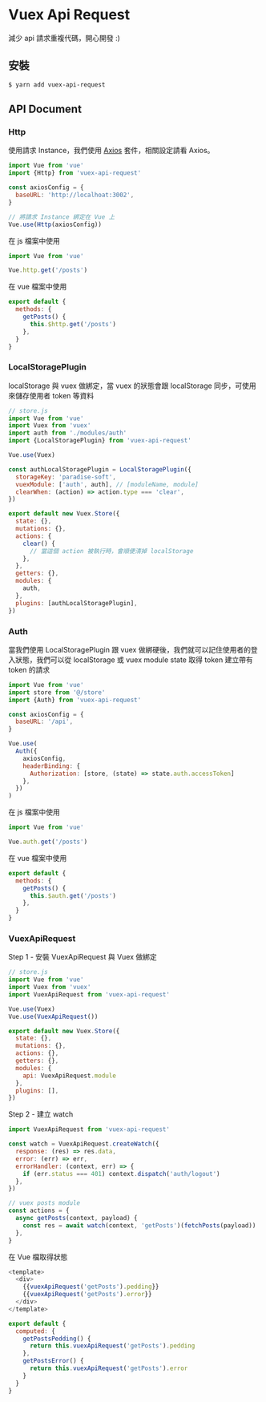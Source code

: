 # Vuex Api Request

減少 api 請求重複代碼，開心開發 :)

## 安裝

```
$ yarn add vuex-api-request
```

## API Document

### Http

使用請求 Instance，我們使用 [Axios](https://github.com/axios/axios) 套件，相關設定請看 Axios。

```js
import Vue from 'vue'
import {Http} from 'vuex-api-request'

const axiosConfig = {
  baseURL: 'http://localhoat:3002',
}

// 將請求 Instance 綁定在 Vue 上
Vue.use(Http(axiosConfig))
```
在 js 檔案中使用

```js
import Vue from 'vue'

Vue.http.get('/posts')

```

在 vue 檔案中使用

```js
export default {
  methods: {
    getPosts() {
      this.$http.get('/posts')
    },
  }
}

```

### LocalStoragePlugin

localStorage 與 vuex 做綁定，當 vuex 的狀態會跟 localStorage 同步，可使用來儲存使用者 token 等資料

```js
// store.js
import Vue from 'vue'
import Vuex from 'vuex'
import auth from './modules/auth'
import {LocalStoragePlugin} from 'vuex-api-request'

Vue.use(Vuex)

const authLocalStoragePlugin = LocalStoragePlugin({
  storageKey: 'paradise-soft',
  vuexModule: ['auth', auth], // [moduleName, module]
  clearWhen: (action) => action.type === 'clear',
})

export default new Vuex.Store({
  state: {},
  mutations: {},
  actions: {
    clear() {
      // 當這個 action 被執行時，會順便清掉 localStorage
    },
  },
  getters: {},
  modules: {
    auth,
  },
  plugins: [authLocalStoragePlugin],
})
```

### Auth

當我們使用 LocalStoragePlugin 跟 vuex 做綁硬後，我們就可以記住使用者的登入狀態，我們可以從
localStorage 或 vuex module state 取得 token 建立帶有 token 的請求

```js
import Vue from 'vue'
import store from '@/store'
import {Auth} from 'vuex-api-request'

const axiosConfig = {
  baseURL: '/api',
}

Vue.use(
  Auth({
    axiosConfig,
    headerBinding: {
      Authorization: [store, (state) => state.auth.accessToken]
    },
  })
)
```
在 js 檔案中使用

```js
import Vue from 'vue'

Vue.auth.get('/posts')

```

在 vue 檔案中使用

```js
export default {
  methods: {
    getPosts() {
      this.$auth.get('/posts')
    },
  }
}

```

### VuexApiRequest

Step 1 - 安裝 VuexApiRequest 與 Vuex 做綁定

```js
// store.js
import Vue from 'vue'
import Vuex from 'vuex'
import VuexApiRequest from 'vuex-api-request'

Vue.use(Vuex)
Vue.use(VuexApiRequest())

export default new Vuex.Store({
  state: {},
  mutations: {},
  actions: {},
  getters: {},
  modules: {
    api: VuexApiRequest.module
  },
  plugins: [],
})
```

Step 2 - 建立 watch

```js
import VuexApiRequest from 'vuex-api-request'

const watch = VuexApiRequest.createWatch({
  response: (res) => res.data,
  error: (err) => err,
  errorHandler: (context, err) => {
    if (err.status === 401) context.dispatch('auth/logout')
  },
})

// vuex posts module
const actions = {
  async getPosts(context, payload) {
    const res = await watch(context, 'getPosts')(fetchPosts(payload))
  },
}
```

在 Vue 檔取得狀態

```js
<template>
  <div>
    {{vuexApiRequest('getPosts').pedding}}
    {{vuexApiRequest('getPosts').error}}
  </div>
</template>

export default {
  computed: {
    getPostsPedding() {
      return this.vuexApiRequest('getPosts').pedding
    },
    getPostsError() {
      return this.vuexApiRequest('getPosts').error
    }
  }
}
```